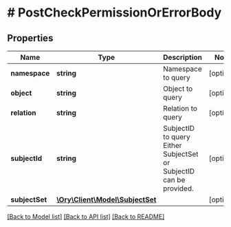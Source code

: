 # # PostCheckPermissionOrErrorBody

## Properties

Name | Type | Description | Notes
------------ | ------------- | ------------- | -------------
**namespace** | **string** | Namespace to query | [optional]
**object** | **string** | Object to query | [optional]
**relation** | **string** | Relation to query | [optional]
**subjectId** | **string** | SubjectID to query  Either SubjectSet or SubjectID can be provided. | [optional]
**subjectSet** | [**\Ory\Client\Model\SubjectSet**](SubjectSet.md) |  | [optional]

[[Back to Model list]](../../README.md#models) [[Back to API list]](../../README.md#endpoints) [[Back to README]](../../README.md)
